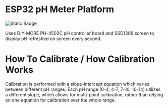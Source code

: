 # ESP32 pH Meter Platform
![Static Badge](https://img.shields.io/badge/status-broken/incomplete-red)

Uses DIY-MORE PH-4502C pH controller board and SSD1306 screen to display pH refreshed on screen every second.

# How To Calibrate / How Calibration Works
Calibration is performed with a slope-intercept equation which varies between different pH ranges. Each pH range (0-4, 4-7, 7-10, 10-14) utilizes a different slope, 
which allows for multi-point calibration, rather than relying on one equation for calibration over the whole range.
